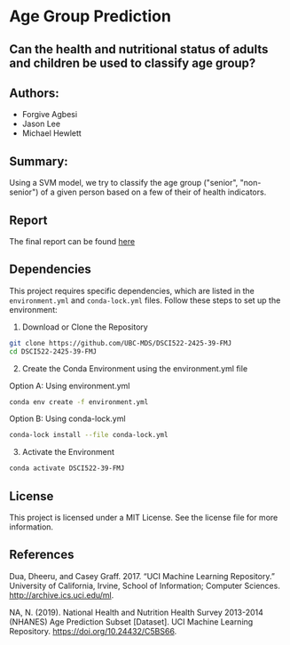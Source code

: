 # Age Group Prediction 
## Can the health and nutritional status of adults and children be used to classify age group?

## Authors:
- Forgive Agbesi
- Jason Lee
- Michael Hewlett

## Summary:
Using a SVM model, we try to classify the age group ("senior", "non-senior") of a given person based on a few of their of health indicators.

## Report
The final report can be found [here](https://github.com/UBC-MDS/DSCI522-2425-39-FMJ/blob/main/analysis.ipynb)

## Dependencies
This project requires specific dependencies, which are listed in the `environment.yml` and `conda-lock.yml` files. Follow these steps to set up the environment:

1. Download or Clone the Repository
```bash
git clone https://github.com/UBC-MDS/DSCI522-2425-39-FMJ
cd DSCI522-2425-39-FMJ
```
2. Create the Conda Environment using the environment.yml file

Option A: Using environment.yml
```bash
conda env create -f environment.yml
```

Option B: Using conda-lock.yml
```bash
conda-lock install --file conda-lock.yml
```

3. Activate the Environment
```bash
conda activate DSCI522-39-FMJ
```

## License
This project is licensed under a MIT License. See the license file for more information.

## References
Dua, Dheeru, and Casey Graff. 2017. “UCI Machine Learning Repository.” University of California, Irvine, School of Information; Computer Sciences. http://archive.ics.uci.edu/ml.

NA, N. (2019). National Health and Nutrition Health Survey 2013-2014 (NHANES) Age Prediction Subset [Dataset]. UCI Machine Learning Repository. https://doi.org/10.24432/C5BS66.
